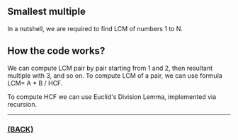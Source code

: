 ## Smallest multiple
In a nutshell, we are required to find LCM of numbers 1 to N.

## How the code works?
We can compute LCM pair by pair starting from 1 and 2, then resultant multiple with 3, and so on. To compute LCM of a pair, we can use formula LCM= A * B / HCF.

To compute HCF we can use Euclid's Division Lemma, implemented via recursion.

---

### [(BACK)](https://github.com/theamankumarsingh/amfoss-tasks/tree/main/task-15)
